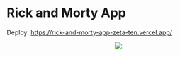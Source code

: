 # Rick and Morty App
Deploy: https://rick-and-morty-app-zeta-ten.vercel.app/
<p align='center'>
    <img src='https://i.imgur.com/2y91F7Z.png' </img>
</p>
